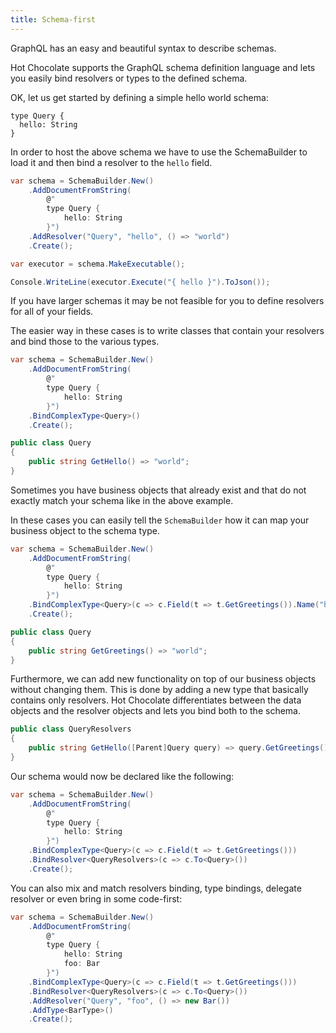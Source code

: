 ```yaml
---
title: Schema-first
---
```


GraphQL has an easy and beautiful syntax to describe schemas.

Hot Chocolate supports the GraphQL schema definition language and lets you easily bind resolvers or types to the defined schema.

OK, let us get started by defining a simple hello world schema:

```sdl
type Query {
  hello: String
}
```

In order to host the above schema we have to use the SchemaBuilder to load it and then bind a resolver to the `hello` field.

```csharp
var schema = SchemaBuilder.New()
    .AddDocumentFromString(
        @"
        type Query {
            hello: String
        }")
    .AddResolver("Query", "hello", () => "world")
    .Create();

var executor = schema.MakeExecutable();

Console.WriteLine(executor.Execute("{ hello }").ToJson());
```

If you have larger schemas it may be not feasible for you to define resolvers for all of your fields.

The easier way in these cases is to write classes that contain your resolvers and bind those to the various types.

```csharp
var schema = SchemaBuilder.New()
    .AddDocumentFromString(
        @"
        type Query {
            hello: String
        }")
    .BindComplexType<Query>()
    .Create();

public class Query
{
    public string GetHello() => "world";
}
```

Sometimes you have business objects that already exist and that do not exactly match your schema like in the above example.

In these cases you can easily tell the `SchemaBuilder` how it can map your business object to the schema type.

```csharp
var schema = SchemaBuilder.New()
    .AddDocumentFromString(
        @"
        type Query {
            hello: String
        }")
    .BindComplexType<Query>(c => c.Field(t => t.GetGreetings()).Name("hello"))
    .Create();

public class Query
{
    public string GetGreetings() => "world";
}
```

Furthermore, we can add new functionality on top of our business objects without changing them. This is done by adding a new type that basically contains only resolvers. Hot Chocolate differentiates between the data objects and the resolver objects and lets you bind both to the schema.

```csharp
public class QueryResolvers
{
    public string GetHello([Parent]Query query) => query.GetGreetings();
}
```

Our schema would now be declared like the following:

```csharp
var schema = SchemaBuilder.New()
    .AddDocumentFromString(
        @"
        type Query {
            hello: String
        }")
    .BindComplexType<Query>(c => c.Field(t => t.GetGreetings()))
    .BindResolver<QueryResolvers>(c => c.To<Query>())
    .Create();
```

You can also mix and match resolvers binding, type bindings, delegate resolver or even bring in some code-first:

```csharp
var schema = SchemaBuilder.New()
    .AddDocumentFromString(
        @"
        type Query {
            hello: String
            foo: Bar
        }")
    .BindComplexType<Query>(c => c.Field(t => t.GetGreetings()))
    .BindResolver<QueryResolvers>(c => c.To<Query>())
    .AddResolver("Query", "foo", () => new Bar())
    .AddType<BarType>()
    .Create();
```
